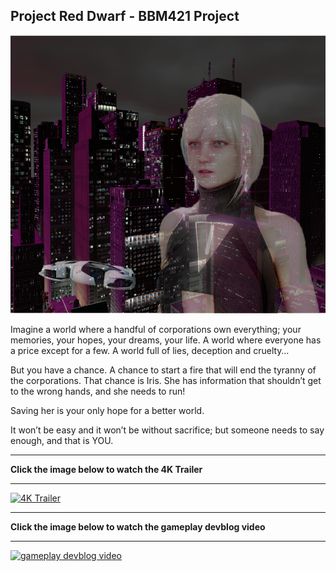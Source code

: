 ## Project Red Dwarf - BBM421 Project

![Image](files/poster.png)

Imagine a world where a handful of corporations own everything; your memories, your hopes, your dreams, your life. A world where everyone has a price except for a few. A world full of lies, deception and cruelty…

But you have a chance. A chance to start a fire that will end the tyranny of the corporations. 
That chance is Iris. 
She has information that shouldn’t get to the wrong hands, and she needs to run!

Saving her is your only hope for a better world.

It won’t be easy and it won’t be without sacrifice; 
but someone needs to say enough, and that is YOU.
****
**Click the image below to watch the 4K Trailer**
****
[![4K Trailer](https://img.youtube.com/vi/VeNaFitrLqk/0.jpg)](https://www.youtube.com/watch?v=VeNaFitrLqk)
****
**Click the image below to watch the gameplay devblog video**
****
[![gameplay devblog video](https://img.youtube.com/vi/7sXDa70niQY/0.jpg)](https://www.youtube.com/watch?v=7sXDa70niQY)

